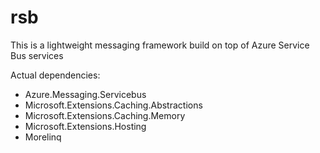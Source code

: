 # rsb

This is a lightweight messaging framework build on top of Azure Service Bus services

Actual dependencies:
- Azure.Messaging.Servicebus
- Microsoft.Extensions.Caching.Abstractions
- Microsoft.Extensions.Caching.Memory
- Microsoft.Extensions.Hosting
- Morelinq